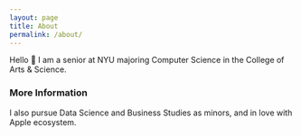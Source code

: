 ```yaml
---
layout: page
title: About
permalink: /about/
---
```


Hello 👋 I am a senior at NYU majoring Computer Science in the College of Arts & Science.

### More Information

I also pursue Data Science and Business Studies as minors, and in love with Apple ecosystem. 

